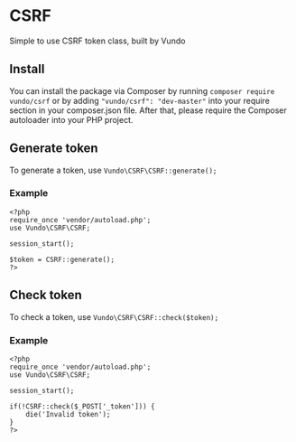 # CSRF
Simple to use CSRF token class, built by Vundo

## Install

You can install the package via Composer by running ```composer require vundo/csrf``` or by adding ```"vundo/csrf": "dev-master"``` into your require section in your composer.json file. After that, please require the Composer autoloader into your PHP project.

## Generate token

To generate a token, use ```Vundo\CSRF\CSRF::generate();```
### Example
```
<?php
require_once 'vendor/autoload.php';
use Vundo\CSRF\CSRF;

session_start();

$token = CSRF::generate();
?>
```

## Check token

To check a token, use ```Vundo\CSRF\CSRF::check($token);```
### Example
```
<?php
require_once 'vendor/autoload.php';
use Vundo\CSRF\CSRF;

session_start();

if(!CSRF::check($_POST['_token'])) {
	die('Invalid token');
}
?>
```